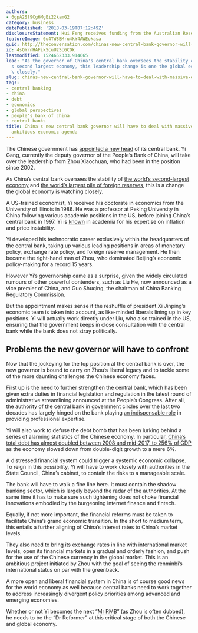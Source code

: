```yaml
---
authors:
- 6gpA2Sl9Cg6MgEi22kamG2
category: business
datePublished: '2018-03-19T07:12:49Z'
disclosureStatement: Hui Feng receives funding from the Australian Research Council.
featureImage: 6u4TW8BMru4kY4AWEokasa
guid: http://theconversation.com/chinas-new-central-bank-governor-will-have-to-deal-with-massive-debt-and-an-ambitious-economic-agenda-93572
id: 4sQYrnHAFikScuU2ScGCOk
lastmodified: 1524652333.914665
lead: "As the governor of China's central bank oversees the stability of the world\u2019\
  s second largest economy, this leadership change is one the global economy is watching\
  \ closely."
slug: chinas-new-central-bank-governor-will-have-to-deal-with-massive-debt-and-an-ambitious-economic-agenda
tags:
- central banking
- china
- debt
- economics
- global perspectives
- people's bank of china
- central banks
title: China's new central bank governor will have to deal with massive debt and an
  ambitious economic agenda
---
```

The Chinese government has [appointed a new head](http://www.xinhuanet.com/english/2018-03/19/c_137049460.htm) of its central bank. Yi Gang, currently the deputy governor of the People’s Bank of China, will take over the leadership from Zhou Xiaochuan, who had been in the position since 2002. 

As China’s central bank oversees the stability of [the world’s second-largest economy](https://www.theguardian.com/business/2011/feb/14/china-second-largest-economy) and [the world’s largest pile of foreign reserves](https://www.reuters.com/article/us-china-economy-forex-reserves/china-december-forex-reserves-rise-to-3-14-trillion-highest-since-september-2016-idUSKBN1EW061), this is a change the global economy is watching closely.

A US-trained economist, Yi received his doctorate in economics from the University of Illinois in 1986. He was a professor at Peking University in China following various academic positions in the US, before joining China’s central bank in 1997. Yi is [known](http://www.chinavitae.com/biography/Yi_Gang/bio) in academia for his expertise on inflation and price instability.


Yi developed his technocratic career exclusively within the headquarters of the central bank, taking up various leading positions in areas of monetary policy, exchange rate policy, and foreign reserve management. He then became the right-hand man of Zhou, who dominated Beijing’s economic policy-making for a record 15 years.

However Yi’s governorship came as a surprise, given the widely circulated rumours of other powerful contenders, such as Liu He, now announced as a vice premier of China, and Guo Shuqing, the chairman of China Banking Regulatory Commission. 

But the appointment makes sense if the reshuffle of president Xi Jinping’s economic team is taken into account, as like-minded liberals lining up in key positions. Yi will actually work directly under Liu, who also trained in the US, ensuring that the government keeps in close consultation with the central bank while the bank does not stray politically.

## Problems the new governor will have to confront

Now that the jockeying for the top position at the central bank is over, the new governor is bound to carry on Zhou’s liberal legacy and to tackle some of the more daunting challenges the Chinese economy faces. 

First up is the need to further strengthen the central bank, which has been given extra duties in financial legislation and regulation in the latest round of administrative streamlining announced at the People’s Congress. After all, the authority of the central bank in government circles over the last two decades has largely hinged on the bank playing [an indispensable role](https://www.jstor.org/stable/j.ctt32b6cv) in providing professional expertise.


Yi will also work to defuse the debt bomb that has been lurking behind a series of alarming statistics of the Chinese economy. In particular, [China’s total debt has almost doubled between 2008 and mid-2017, to 256% of GDP](https://www.bloomberg.com/news/articles/2018-02-08/sizing-up-china-s-debt-bubble-bloomberg-economics) as the economy slowed down from double-digit growth to a mere 6%. 

A distressed financial system could trigger a systemic economic collapse. To reign in this possibility, Yi will have to work closely with authorities in the State Council, China’s cabinet, to contain the risks to a manageable scale. 

The bank will have to walk a fine line here. It must contain the shadow banking sector, which is largely beyond the radar of the authorities. At the same time it has to make sure such tightening does not choke financial innovations embodied by the burgeoning internet finance and fintech.

Equally, if not more important, the financial reforms must be taken to facilitate China’s grand economic transition. In the short to medium term, this entails a further aligning of China’s interest rates to China’s market levels.

They also need to bring its exchange rates in line with international market levels, open its financial markets in a gradual and orderly fashion, and push for the use of the Chinese currency in the global market. This is an ambitious project initiated by Zhou with the goal of seeing the renminbi’s international status on par with the greenback.

A more open and liberal financial system in China is of course good news for the world economy as well because central banks need to work together to address increasingly divergent policy priorities among advanced and emerging economies. 

Whether or not Yi becomes the next “[Mr RMB](http://english.cctv.com/program/bizchina/20090930/101615.shtml)” (as Zhou is often dubbed), he needs to be the “Dr Reformer” at this critical stage of both the Chinese and global economy.
